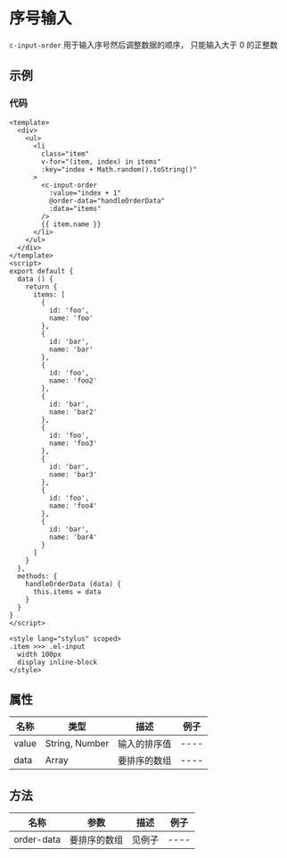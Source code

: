 # 序号输入

`c-input-order`
用于输入序号然后调整数据的顺序， 只能输入大于 0 的正整数

## 示例

<Demo>
  <InputOrderDemo />
</Demo>

### 代码

```vue
<template>
  <div>
    <ul>
      <li
        class="item"
        v-for="(item, index) in items"
        :key="index + Math.random().toString()"
      >
        <c-input-order
          :value="index + 1"
          @order-data="handleOrderData"
          :data="items"
        />
        {{ item.name }}
      </li>
    </ul>
  </div>
</template>
<script>
export default {
  data () {
    return {
      items: [
        {
          id: 'foo',
          name: 'foo'
        },
        {
          id: 'bar',
          name: 'bar'
        },
        {
          id: 'foo',
          name: 'foo2'
        },
        {
          id: 'bar',
          name: 'bar2'
        },
        {
          id: 'foo',
          name: 'foo3'
        },
        {
          id: 'bar',
          name: 'bar3'
        },
        {
          id: 'foo',
          name: 'foo4'
        },
        {
          id: 'bar',
          name: 'bar4'
        }
      ]
    }
  },
  methods: {
    handleOrderData (data) {
      this.items = data
    }
  }
}
</script>

<style lang="stylus" scoped>
.item >>> .el-input
  width 100px
  display inline-block
</style>
```

## 属性

| 名称  | 类型           | 描述         | 例子 |
| ----- | -------------- | ------------ | ---- |
| value | String, Number | 输入的排序值 | ---- |
| data  | Array          | 要排序的数组 | ---- |

## 方法

| 名称       | 参数         | 描述   | 例子 |
| ---------- | ------------ | ------ | ---- |
| order-data | 要排序的数组 | 见例子 | ---- |
